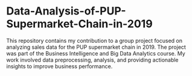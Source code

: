 # Data-Analysis-of-PUP-Supermarket-Chain-in-2019
This repository contains my contribution to a group project focused on analyzing sales data for the PUP supermarket chain in 2019. The project was part of the Business Intelligence and Big Data Analytics course. My work involved data preprocessing, analysis, and providing actionable insights to improve business performance.
